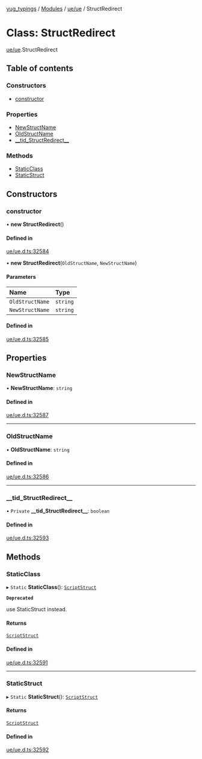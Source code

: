[yug_typings](../README.md) / [Modules](../modules.md) / [ue/ue](../modules/ue_ue.md) / StructRedirect

# Class: StructRedirect

[ue/ue](../modules/ue_ue.md).StructRedirect

## Table of contents

### Constructors

- [constructor](ue_ue.StructRedirect.md#constructor)

### Properties

- [NewStructName](ue_ue.StructRedirect.md#newstructname)
- [OldStructName](ue_ue.StructRedirect.md#oldstructname)
- [\_\_tid\_StructRedirect\_\_](ue_ue.StructRedirect.md#__tid_structredirect__)

### Methods

- [StaticClass](ue_ue.StructRedirect.md#staticclass)
- [StaticStruct](ue_ue.StructRedirect.md#staticstruct)

## Constructors

### constructor

• **new StructRedirect**()

#### Defined in

[ue/ue.d.ts:32584](https://github.com/YugMetaverse/yug_typings/blob/b7d9b19/ue/ue.d.ts#L32584)

• **new StructRedirect**(`OldStructName`, `NewStructName`)

#### Parameters

| Name | Type |
| :------ | :------ |
| `OldStructName` | `string` |
| `NewStructName` | `string` |

#### Defined in

[ue/ue.d.ts:32585](https://github.com/YugMetaverse/yug_typings/blob/b7d9b19/ue/ue.d.ts#L32585)

## Properties

### NewStructName

• **NewStructName**: `string`

#### Defined in

[ue/ue.d.ts:32587](https://github.com/YugMetaverse/yug_typings/blob/b7d9b19/ue/ue.d.ts#L32587)

___

### OldStructName

• **OldStructName**: `string`

#### Defined in

[ue/ue.d.ts:32586](https://github.com/YugMetaverse/yug_typings/blob/b7d9b19/ue/ue.d.ts#L32586)

___

### \_\_tid\_StructRedirect\_\_

• `Private` **\_\_tid\_StructRedirect\_\_**: `boolean`

#### Defined in

[ue/ue.d.ts:32593](https://github.com/YugMetaverse/yug_typings/blob/b7d9b19/ue/ue.d.ts#L32593)

## Methods

### StaticClass

▸ `Static` **StaticClass**(): [`ScriptStruct`](ue_ue.ScriptStruct.md)

**`Deprecated`**

use StaticStruct instead.

#### Returns

[`ScriptStruct`](ue_ue.ScriptStruct.md)

#### Defined in

[ue/ue.d.ts:32591](https://github.com/YugMetaverse/yug_typings/blob/b7d9b19/ue/ue.d.ts#L32591)

___

### StaticStruct

▸ `Static` **StaticStruct**(): [`ScriptStruct`](ue_ue.ScriptStruct.md)

#### Returns

[`ScriptStruct`](ue_ue.ScriptStruct.md)

#### Defined in

[ue/ue.d.ts:32592](https://github.com/YugMetaverse/yug_typings/blob/b7d9b19/ue/ue.d.ts#L32592)
